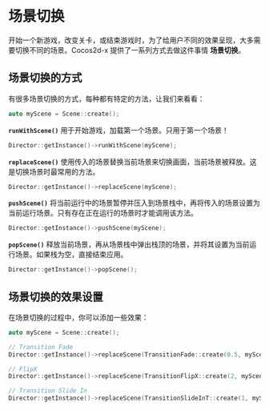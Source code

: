 # 场景切换

开始一个新游戏，改变关卡，或结束游戏时，为了给用户不同的效果呈现，大多需要切换不同的场景。Cocos2d-x 提供了一系列方式去做这件事情 __场景切换__。

## 场景切换的方式

有很多场景切换的方式，每种都有特定的方法，让我们来看看：

```cpp
auto myScene = Scene::create();
```

__`runWithScene()`__ 用于开始游戏，加载第一个场景。只用于第一个场景！

```cpp
Director::getInstance()->runWithScene(myScene);
```

__`replaceScene()`__ 使用传入的场景替换当前场景来切换画面，当前场景被释放。这是切换场景时最常用的方法。

```cpp
Director::getInstance()->replaceScene(myScene);
```

__`pushScene()`__ 将当前运行中的场景暂停并压入到场景栈中，再将传入的场景设置为当前运行场景。只有存在正在运行的场景时才能调用该方法。

```cpp
Director::getInstance()->pushScene(myScene);
```

__`popScene()`__ 释放当前场景，再从场景栈中弹出栈顶的场景，并将其设置为当前运行场景。如果栈为空，直接结束应用。

```cpp
Director::getInstance()->popScene();
```

## 场景切换的效果设置

在场景切换的过程中，你可以添加一些效果：

```cpp
auto myScene = Scene::create();

// Transition Fade
Director::getInstance()->replaceScene(TransitionFade::create(0.5, myScene, Color3B(0,255,255)));

// FlipX
Director::getInstance()->replaceScene(TransitionFlipX::create(2, myScene));

// Transition Slide In
Director::getInstance()->replaceScene(TransitionSlideInT::create(1, myScene) );
```
